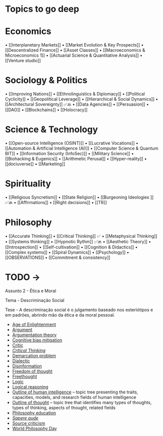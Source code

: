  # Topics to go deep

# Economics
• [[Interplanetary Markets]]
• [[Market Evolution & Key Prospects]]
• [[Descentralized Finance]]
• [[Asset Classes]]
• [[Macroeconomics & Microeconomics 1]]
• [[Actuarial Science & Quantitative Analysis]]
• [[Venture studio]]
# Sociology & Politics
• [[Improving Nations]]
• [[Ethnolinguistics & Diplomacy]]
• [[Political Cyclicity]]
• [[Geopolitical Leverage]]
• [[Hierarchical & Social Dynamics]]
• [[Architectural Sovereignty]] ✅🔙
• [[Data Agencies]]
• [[Persuasion]]
• [[DAO]]
• [[Blockchains]]
• [[Holocracy]]


# Science & Technology
• [[Open-source Intelligence (OSINT)]]
• [[Lucrative Vocations]]
• [[Automation & Artificial Intelligence (AI)]]
• [[Computer Science & Quantum BIT]]
• [[Information Security (InfoSec)]]
• [[Military Science]]
• [[Biohacking & Eugenics]]
• [[Arithmetic Perusal]]
• [[Hyper-reality]]
• [[dociuverse]]
• [[Marketing]]



# Spirituality
• [[Religious Syncretism]]
• [[State Religion]]
• [[Burgeoning Ideologies ]] ✅🔙
• [[Affirmations]]
• [[Right decisions]]
• [[TR]]


# Philosophy
• [[Accurate Thinking]]
• [[Critical Thinking]] ✅
• [[Metaphysical Thinking]]
• [[Systems thinking]]
• [[Hypnotic Rythm]] ✅🔙
• [[Aesthetic Theory]]
• [[Introspection]]
• [[Self-cultivation]]
• [[Cognition & Didactics]]
• [[Complex systems]]
• [[Spiral Dynamics]]
• [[Psychology]]
• [[OBSERVATIONS]]
• [[Commitment & consistency]]

# TODO -> 

Assunto 2 - Ética e Moral 

Tema - Descriminação Social

Tese - A descriminação social é o julgamento baseado nos esteriótipos e em padrões, abrindo mão da ética e da moral pessoal.

-   [Age of Enlightenment](https://en.wikipedia.org/wiki/Age_of_Enlightenment "Age of Enlightenment")
-   [Argument](https://en.wikipedia.org/wiki/Argument "Argument")
-   [Argumentation theory](https://en.wikipedia.org/wiki/Argumentation_theory "Argumentation theory")
-   [Cognitive bias mitigation](https://en.wikipedia.org/wiki/Cognitive_bias_mitigation "Cognitive bias mitigation")
-   [Critic](https://en.wikipedia.org/wiki/Critic "Critic")
-   _[Critical Thinking](https://en.wikipedia.org/wiki/Critical_Thinking_(film) "Critical Thinking (film)")_
-   [Demarcation problem](https://en.wikipedia.org/wiki/Demarcation_problem "Demarcation problem")
-   [Dialectic](https://en.wikipedia.org/wiki/Dialectic "Dialectic")
-   [Disinformation](https://en.wikipedia.org/wiki/Disinformation "Disinformation")
-   [Freedom of thought](https://en.wikipedia.org/wiki/Freedom_of_thought "Freedom of thought")
-   [Freethought](https://en.wikipedia.org/wiki/Freethought "Freethought")
-   [Logic](https://en.wikipedia.org/wiki/Logic "Logic")
-   [Logical reasoning](https://en.wikipedia.org/wiki/Logical_reasoning "Logical reasoning")
-   [Outline of human intelligence](https://en.wikipedia.org/wiki/Outline_of_human_intelligence "Outline of human intelligence") – topic tree presenting the traits, capacities, models, and research fields of human intelligence
-   [Outline of thought](https://en.wikipedia.org/wiki/Outline_of_thought "Outline of thought") – topic tree that identifies many types of thoughts, types of thinking, aspects of thought, related fields
-   [Philosophy education](https://en.wikipedia.org/wiki/Philosophy_education "Philosophy education")
-   _[Sapere aude](https://en.wikipedia.org/wiki/Sapere_aude "Sapere aude")_
-   [Source criticism](https://en.wikipedia.org/wiki/Source_criticism "Source criticism")
-   [World Philosophy Day](https://en.wikipedia.org/wiki/World_Philosophy_Day "World Philosophy Day")


